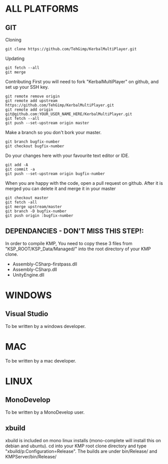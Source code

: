 ALL PLATFORMS
=============

GIT
---
Cloning

    git clone https://github.com/TehGimp/KerbalMultiPlayer.git

Updating

    git fetch --all
    git merge

Contributing
First you will need to fork "KerbalMultiPlayer" on github, and set up your SSH key.

    git remote remove origin
    git remote add upstream https://github.com/TehGimp/KerbalMultiPlayer.git
    git remote add origin git@github.com:YOUR_USER_NAME_HERE/KerbalMultiPlayer.git
    git fetch --all
    git push --set-upstream origin master

Make a branch so you don't bork your master.

    git branch bugfix-number
    git checkout bugfix-number

Do your changes here with your favourite text editor or IDE.

    git add -A
    git commit -a
    git push --set-upstream origin bugfix-number

When you are happy with the code, open a pull request on github. After it is merged you can delete it and merge it in your master

    git checkout master
    git fetch -all
    git merge upstream/master
    git branch -D bugfix-number
    git push origin :bugfix-number


DEPENDANCIES - DON'T MISS THIS STEP!:
-------------------------------------

In order to compile KMP, You need to copy these 3 files from "KSP_ROOT/KSP_Data/Managed/" into the root directory of your KMP clone.
* Assembly-CSharp-firstpass.dll
* Assembly-CSharp.dll
* UnityEngine.dll

WINDOWS
=======

Visual Studio
-------------
To be written by a windows developer.

MAC
===

To be written by a mac developer.

LINUX
=====

MonoDevelop
-----------
To be written by a MonoDevelop user.

xbuild
------
xbuild is included on mono linux installs (mono-complete will install this on debian and ubuntu).
cd into your KMP root clone directory and type "xbuild/p:Configuration=Release". The builds are under bin/Release/ and KMPServer/bin/Release/
